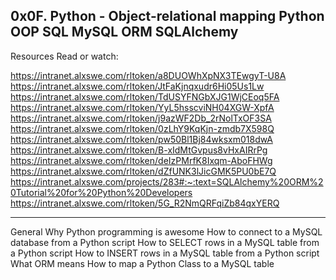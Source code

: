 0x0F. Python - Object-relational mapping
Python
OOP
SQL
MySQL
ORM
SQLAlchemy
----------------------------------------------

Resources
Read or watch:

https://intranet.alxswe.com/rltoken/a8DUOWhXpNX3TEwgyT-U8A
https://intranet.alxswe.com/rltoken/JtFaKjnqxudr6Hi05Us1Lw
https://intranet.alxswe.com/rltoken/TdUSYFNGbXJG1WjCEoq5FA
https://intranet.alxswe.com/rltoken/YyL5hsscviNH04XGW-XpfA
https://intranet.alxswe.com/rltoken/j9azWF2Db_2rNolTxOF3SA
https://intranet.alxswe.com/rltoken/0zLhY9KqKjn-zmdb7X598Q
https://intranet.alxswe.com/rltoken/pw50Bl1Bj84wksxm018dwA
https://intranet.alxswe.com/rltoken/B-xIdMtGvpus8vHxAIRrPg
https://intranet.alxswe.com/rltoken/deIzPMrfK8Ixqm-AboFHWg
https://intranet.alxswe.com/rltoken/dZfUNK3lJicGMK5PU0bE7Q
https://intranet.alxswe.com/projects/283#:~:text=SQLAlchemy%20ORM%20Tutorial%20for%20Python%20Developers
https://intranet.alxswe.com/rltoken/5G_R2NmQRFqiZb84qxYERQ

-------------------------------------------------

General
Why Python programming is awesome
How to connect to a MySQL database from a Python script
How to SELECT rows in a MySQL table from a Python script
How to INSERT rows in a MySQL table from a Python script
What ORM means
How to map a Python Class to a MySQL table
